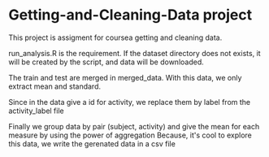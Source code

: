 # Getting-and-Cleaning-Data project

This project is assigment for coursea getting and cleaning data.

run_analysis.R is the requirement. 
If the dataset directory does not exists, it will be created by the script, and data will be downloaded.

The train and test are merged in merged_data.
With this data, we only extract mean and standard.

Since in the data give a id for activity, we replace them by label from the activity_label file

Finally we group data by pair (subject, activity) and give the mean for each measure by using the power of aggregation
Because, it's cool to explore this data, we write the gerenated data in a csv file